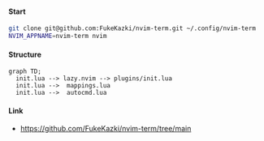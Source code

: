 #### Start
```zsh
git clone git@github.com:FukeKazki/nvim-term.git ~/.config/nvim-term
NVIM_APPNAME=nvim-term nvim
```

#### Structure

```mermaid
graph TD;
  init.lua --> lazy.nvim --> plugins/init.lua
  init.lua -->  mappings.lua
  init.lua -->  autocmd.lua
```

#### Link

- https://github.com/FukeKazki/nvim-term/tree/main
